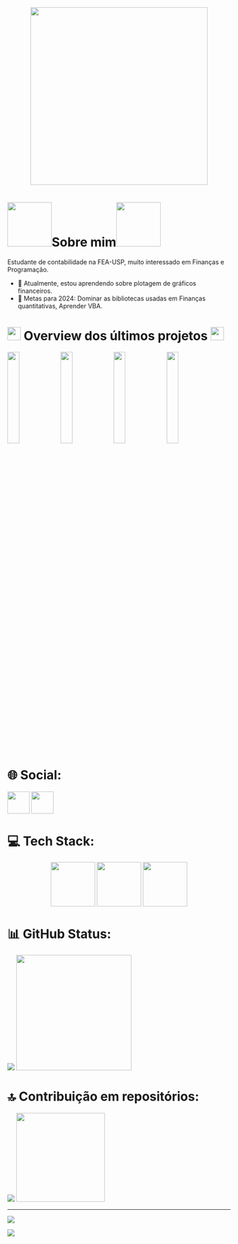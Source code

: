 <div align="center">
      <img src="https://user-images.githubusercontent.com/74038190/212284158-e840e285-664b-44d7-b79b-e264b5e54825.gif" width="400">
</div>

# <img src="https://user-images.githubusercontent.com/74038190/213866269-5d00981c-7c98-46d7-8a8e-16f462f15227.gif" width="100" />Sobre mim<img src="https://user-images.githubusercontent.com/74038190/213866269-5d00981c-7c98-46d7-8a8e-16f462f15227.gif" width="100" />
Estudante de contabilidade na FEA-USP, muito interessado em Finanças e Programação.<br>

- 🌱 Atualmente, estou aprendendo sobre plotagem de gráficos financeiros.
- 🎯 Metas para 2024: Dominar as bibliotecas usadas em Finanças quantitativas, Aprender VBA.

# <img src="https://user-images.githubusercontent.com/74038190/212284087-bbe7e430-757e-4901-90bf-4cd2ce3e1852.gif" width="30"> Overview dos últimos projetos <img src="https://user-images.githubusercontent.com/74038190/212284087-bbe7e430-757e-4901-90bf-4cd2ce3e1852.gif" width="30">
<img src="https://private-user-images.githubusercontent.com/130392183/357842977-40c40dfa-0f84-4ba2-96f1-0391b3b0f681.png?jwt=eyJhbGciOiJIUzI1NiIsInR5cCI6IkpXVCJ9.eyJpc3MiOiJnaXRodWIuY29tIiwiYXVkIjoicmF3LmdpdGh1YnVzZXJjb250ZW50LmNvbSIsImtleSI6ImtleTUiLCJleHAiOjE3MjQwOTk5OTQsIm5iZiI6MTcyNDA5OTY5NCwicGF0aCI6Ii8xMzAzOTIxODMvMzU3ODQyOTc3LTQwYzQwZGZhLTBmODQtNGJhMi05NmYxLTAzOTFiM2IwZjY4MS5wbmc_WC1BbXotQWxnb3JpdGhtPUFXUzQtSE1BQy1TSEEyNTYmWC1BbXotQ3JlZGVudGlhbD1BS0lBVkNPRFlMU0E1M1BRSzRaQSUyRjIwMjQwODE5JTJGdXMtZWFzdC0xJTJGczMlMkZhd3M0X3JlcXVlc3QmWC1BbXotRGF0ZT0yMDI0MDgxOVQyMDM0NTRaJlgtQW16LUV4cGlyZXM9MzAwJlgtQW16LVNpZ25hdHVyZT01NjBiMzI2NGIwM2I3ZTQwYmM5N2U0ZTI5YzA4YjQxODNhMGRiZGY5YmU3MjZkYWQ3ZTJkZDE1MmU3YmE5MjhkJlgtQW16LVNpZ25lZEhlYWRlcnM9aG9zdCZhY3Rvcl9pZD0wJmtleV9pZD0wJnJlcG9faWQ9MCJ9.8cupcRR5eekJLMuTwlZOjWGvfPOAFa8nb33S6JhIuWw" width = "23%"></img>
<img src="https://private-user-images.githubusercontent.com/130392183/356818418-ae7154dd-0428-4a20-a1a3-75a7eed0daa6.png?jwt=eyJhbGciOiJIUzI1NiIsInR5cCI6IkpXVCJ9.eyJpc3MiOiJnaXRodWIuY29tIiwiYXVkIjoicmF3LmdpdGh1YnVzZXJjb250ZW50LmNvbSIsImtleSI6ImtleTUiLCJleHAiOjE3MjMzMDEzNzAsIm5iZiI6MTcyMzMwMTA3MCwicGF0aCI6Ii8xMzAzOTIxODMvMzU2ODE4NDE4LWFlNzE1NGRkLTA0MjgtNGEyMC1hMWEzLTc1YTdlZWQwZGFhNi5wbmc_WC1BbXotQWxnb3JpdGhtPUFXUzQtSE1BQy1TSEEyNTYmWC1BbXotQ3JlZGVudGlhbD1BS0lBVkNPRFlMU0E1M1BRSzRaQSUyRjIwMjQwODEwJTJGdXMtZWFzdC0xJTJGczMlMkZhd3M0X3JlcXVlc3QmWC1BbXotRGF0ZT0yMDI0MDgxMFQxNDQ0MzBaJlgtQW16LUV4cGlyZXM9MzAwJlgtQW16LVNpZ25hdHVyZT1kNGQ3OTIyYjlkOWRiOTZlZDJjMDZlMDg4YmVhZTM4Mzk0MDM0OWZmZjE1MjI0NmFjMTk5YjVjZTU5NmQ0OWNhJlgtQW16LVNpZ25lZEhlYWRlcnM9aG9zdCZhY3Rvcl9pZD0wJmtleV9pZD0wJnJlcG9faWQ9MCJ9.JWHGrF81VivzUYgPJ-7PIyEFao-r73gBColGaC178Gs" width = "23%"></img>
<img src="https://private-user-images.githubusercontent.com/130392183/356819487-1a818548-004c-4886-b442-7655e33c6b38.png?jwt=eyJhbGciOiJIUzI1NiIsInR5cCI6IkpXVCJ9.eyJpc3MiOiJnaXRodWIuY29tIiwiYXVkIjoicmF3LmdpdGh1YnVzZXJjb250ZW50LmNvbSIsImtleSI6ImtleTUiLCJleHAiOjE3MjMzMDI0NzYsIm5iZiI6MTcyMzMwMjE3NiwicGF0aCI6Ii8xMzAzOTIxODMvMzU2ODE5NDg3LTFhODE4NTQ4LTAwNGMtNDg4Ni1iNDQyLTc2NTVlMzNjNmIzOC5wbmc_WC1BbXotQWxnb3JpdGhtPUFXUzQtSE1BQy1TSEEyNTYmWC1BbXotQ3JlZGVudGlhbD1BS0lBVkNPRFlMU0E1M1BRSzRaQSUyRjIwMjQwODEwJTJGdXMtZWFzdC0xJTJGczMlMkZhd3M0X3JlcXVlc3QmWC1BbXotRGF0ZT0yMDI0MDgxMFQxNTAyNTZaJlgtQW16LUV4cGlyZXM9MzAwJlgtQW16LVNpZ25hdHVyZT0wZDQzM2U5MDc2ZjYyY2MyMzQ0MTQ4N2Y3YTAxMjA1MmI4MjQxMjBhYjFkMGI4N2NlMDliOTE1YTBkODM5OWI1JlgtQW16LVNpZ25lZEhlYWRlcnM9aG9zdCZhY3Rvcl9pZD0wJmtleV9pZD0wJnJlcG9faWQ9MCJ9.zcab8Osp4vy1dQRnIkklQr5jdDDYR9BGZNeOBBk9w8s" width = "23%"></img>
<img src="https://private-user-images.githubusercontent.com/130392183/356821650-f50e5433-db7b-4627-b741-af3891604a1b.png?jwt=eyJhbGciOiJIUzI1NiIsInR5cCI6IkpXVCJ9.eyJpc3MiOiJnaXRodWIuY29tIiwiYXVkIjoicmF3LmdpdGh1YnVzZXJjb250ZW50LmNvbSIsImtleSI6ImtleTUiLCJleHAiOjE3MjMzMDQ3ODAsIm5iZiI6MTcyMzMwNDQ4MCwicGF0aCI6Ii8xMzAzOTIxODMvMzU2ODIxNjUwLWY1MGU1NDMzLWRiN2ItNDYyNy1iNzQxLWFmMzg5MTYwNGExYi5wbmc_WC1BbXotQWxnb3JpdGhtPUFXUzQtSE1BQy1TSEEyNTYmWC1BbXotQ3JlZGVudGlhbD1BS0lBVkNPRFlMU0E1M1BRSzRaQSUyRjIwMjQwODEwJTJGdXMtZWFzdC0xJTJGczMlMkZhd3M0X3JlcXVlc3QmWC1BbXotRGF0ZT0yMDI0MDgxMFQxNTQxMjBaJlgtQW16LUV4cGlyZXM9MzAwJlgtQW16LVNpZ25hdHVyZT04M2ZhYmRmOWIyYmJmMjQ3ODYyOGIzNmRhNzY2NDZlZDRhYWFiYzljM2E4M2ZiMTgyOTZlYzBlMTBjZGViZmU5JlgtQW16LVNpZ25lZEhlYWRlcnM9aG9zdCZhY3Rvcl9pZD0wJmtleV9pZD0wJnJlcG9faWQ9MCJ9.EJjsX4fpICY5JGZaXAB11schiXLbIK4J4c5hW0ClihM" width = "23%"></img>


# 🌐 Social:
[<img src="https://user-images.githubusercontent.com/74038190/235294012-0a55e343-37ad-4b0f-924f-c8431d9d2483.gif" width="50">](https://www.linkedin.com/in/jos%C3%A9-eduardo-z123/)
[<img src="https://user-images.githubusercontent.com/74038190/235294013-a33e5c43-a01c-43f6-b44d-a406d8b4ab75.gif" width="50">](https://www.instagram.com/jose_sarrico/)


# 💻 Tech Stack:
<div align="center">
      <img src="https://user-images.githubusercontent.com/74038190/212257472-08e52665-c503-4bd9-aa20-f5a4dae769b5.gif" width="100">
      <img src="https://user-images.githubusercontent.com/74038190/212257468-1e9a91f1-b626-4baa-b15d-5c385dfa7ed2.gif" width="100">
      <img src="https://user-images.githubusercontent.com/74038190/212257465-7ce8d493-cac5-494e-982a-5a9deb852c4b.gif" width="100">

</div>



# 📊 GitHub Status:
![](https://github-readme-stats.vercel.app/api?username=joseeduardo7474&theme=aura_dark&hide_border=false&include_all_commits=false&count_private=false)
<img src="https://user-images.githubusercontent.com/74038190/221352987-68da234d-4d62-4e9d-9d7f-098dc657c2dc.gif" width="260">




# 🔝 Contribuição em repositórios:
![](https://github-contributor-stats.vercel.app/api?username=joseeduardo7474&limit=5&theme=radical&combine_all_yearly_contributions=true) 
<img src="https://user-images.githubusercontent.com/74038190/229223263-cf2e4b07-2615-4f87-9c38-e37600f8381a.gif" width="200">

<img1 src="https://user-images.githubusercontent.com/74038190/221352987-68da234d-4d62-4e9d-9d7f-098dc657c2dc.gif" width="400">

---

[![](https://visitcount.itsvg.in/api?id=joseeduardo7474&icon=7&color=4)](https://visitcount.itsvg.in)


<img src="https://github.com/Anmol-Baranwal/Cool-GIFs-For-GitHub/assets/74038190/d48893bd-0757-481c-8d7e-ba3e163feae7" />
<!-- Proudly created with GPRM ( https://gprm.itsvg.in ) -->
